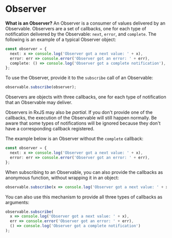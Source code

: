 # Observer

**What is an Observer?** An Observer is a consumer of values delivered by an Observable. Observers are a set of callbacks, one for each type of notification delivered by the Observable: `next`, `error`, and `complete`. The following is an example of a typical Observer object:

```ts
const observer = {
  next: x => console.log('Observer got a next value: ' + x),
  error: err => console.error('Observer got an error: ' + err),
  complete: () => console.log('Observer got a complete notification'),
};
```

To use the Observer, provide it to the `subscribe` call of an Observable:

```ts
observable.subscribe(observer);
```

<span class="informal">Observers are objects with three callbacks, one for each type of notification that an Observable may deliver.</span>

Observers in RxJS may also be *partial*. If you don't provide one of the callbacks, the execution of the Observable will still happen normally. Be aware that some types of notifications will be ignored because they don't have a corresponding callback registered.

The example below is an Observer without the `complete` callback:

```ts
const observer = {
  next: x => console.log('Observer got a next value: ' + x),
  error: err => console.error('Observer got an error: ' + err),
};
```

When subscribing to an Observable, you can also provide the callbacks as anonymous function, without wrapping it in an object:

```ts
observable.subscribe(x => console.log('Observer got a next value: ' + x));
```

You can also use this mechanism to provide all three types of callbacks as arguments:

```ts
observable.subscribe(
  x => console.log('Observer got a next value: ' + x),
  err => console.error('Observer got an error: ' + err),
  () => console.log('Observer got a complete notification')
);
```
